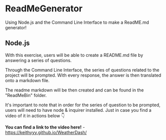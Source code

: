 # ReadMeGenerator
Using Node.js and the Command Line Interface to make a ReadME.md generator!

## Node.js

With this exercise, users will be able to create a README.md file by answering a series of questions. 

Through the Command Line Interface, the series of questions related to the project will be prompted. 
With every response, the answer is then translated onto a markdown file. 

The readme markdown will be then created and can be found in the "ReadMeBin" folder.

It's important to note that in order for the series of question to be prompted, users will need to have node & inquirer installed.
Just in case you find a video of it in actions below 👇

**You can find a link to the video here!** - https://keithyyy.github.io/WeatherDash/

